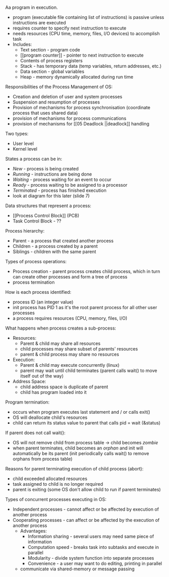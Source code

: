 Aa program in execution.
- program (executable file containing list of instructions) is passive unless instructions are executed
- requires counter to specify next instruction to execute
- needs resources (CPU time, memory, files, I/O devices) to accomplish task
- Includes:
	- Text section - program code
	- [[program counter]] - pointer to next instruction to execute
	- Contents of process registers
	- Stack - has temporary data (temp variables, return addresses, etc.)
	- Data section - global variables
	- Heap - memory dynamically allocated during run time

Responsibilities of the Process Management of OS:
- Creation and deletion of user and system processes
- Suspension and resumption of processes
- Provision of mechanisms for process synchronisation (coordinate  process that uses shared data)
- provision of mechanisms for process communications
- provision of mechanisms for [[05 Deadlock ||deadlock]] handling

Two types:
- User level
- Kernel level

States a process can be in:
- *New* - process is being created
- *Running* - instructions are being done
- *Waiting* - process waiting for an event to occur
- *Ready* - process waiting to be assigned to a processor
- *Terminated* - process has finished execution
- look at diagram for this later (slide 7)

Data structures that represent a process:
- [[Process Control Block]] (PCB)
- Task Control Block - ??

Process hierarchy:
- Parent - a process that created another process
- Children - a process created by a parent
- Siblings - children with the same parent

Types of process operations:
- Process creation - parent process creates child process, which in turn can create other processes and form a tree of process
- process termination

How is each process identified:
- process ID (an integer value)
- init process has PID 1 as it's the root parent process for all other user processes
- a process requires resources (CPU, memory, files, I/O)

What happens when process creates a sub-process:
- Resources:
	- Parent & child may share all resources
	- child processes may share subset of parents' resources
	- parent & child process may share no resources
- Execution:
	- Parent & child may execute concurrently (linux)
	- parent may wait until child terminates (parent calls wait() to move itself out of the way)
- Address Space:
	- child address space is duplicate of parent
	- child has program loaded into it

Program termination:
- occurs when program executes last statement and / or calls exit()
- OS will deallocate child's resources
- child can return its status value to parent that calls pid = wait (&status)

If parent does not call wait():
- OS will not remove child from process table -> child becomes *zombie*
- when parent terminates, child becomes an *orphan* and init will automatically be its parent (init periodically calls wait() to remove orphans from process table)

Reasons for parent terminating execution of child process (abort):
- child exceeded allocated resources
- task assigned to child is no longer required
- parent is exiting (some OS don't allow child to run if parent terminates)

Types of concurrent processes executing in OS:
- Independent processes - cannot affect or be affected by execution of another process
- Cooperating processes - can affect or be affected by the execution of another process
	- Advantages:
		- Information sharing - several users may need same piece of information
		- Computation speed - breaks task into subtasks and execute in parallel
		- Modularity - divide system function into separate processes
		- Convenience - a user may want to do editing, printing in parallel
	- communicate via shared-memory or message passing